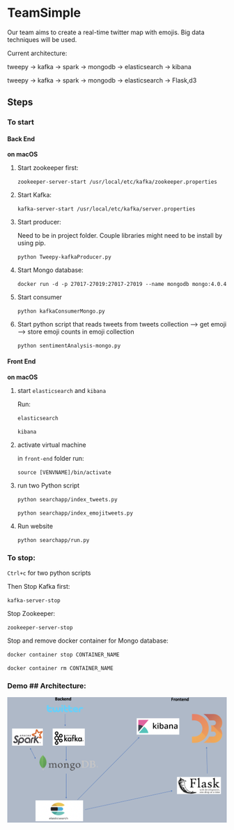 # TeamSimple

Our team aims to create a real-time twitter map with emojis. Big data techniques will be used.

Current architecture:

tweepy -> kafka -> spark -> mongodb -> elasticsearch -> kibana

tweepy -> kafka -> spark -> mongodb -> elasticsearch -> Flask,d3

## Steps

### To start

#### Back End

**on macOS**

1. Start zookeeper first:

   `zookeeper-server-start /usr/local/etc/kafka/zookeeper.properties`

2. Start Kafka:

   `kafka-server-start /usr/local/etc/kafka/server.properties`

3. Start producer:

   Need to be in project folder. Couple libraries might need to be install by using pip.

   `python Tweepy-kafkaProducer.py`

4. Start Mongo database:

   `docker run -d -p 27017-27019:27017-27019 --name mongodb mongo:4.0.4`

5. Start consumer

   `python kafkaConsumerMongo.py`

6. Start python script that reads tweets from tweets collection --> get emoji --> store emoji counts in emoji collection

   `python sentimentAnalysis-mongo.py`

#### Front End

**on macOS**

1. start `elasticsearch` and `kibana`

   Run:

   `elasticsearch`

   `kibana`

2. activate virtual machine

   in `front-end` folder run:

   `source [VENVNAME]/bin/activate`

3. run two Python script

   `python searchapp/index_tweets.py`

   `python searchapp/index_emojitweets.py`

4. Run website

   `python searchapp/run.py`


### To stop:

`Ctrl+c` for two python scripts

Then Stop Kafka first:

`kafka-server-stop`

Stop Zookeeper:

`zookeeper-server-stop`

Stop and remove docker container for Mongo database:

`docker container stop CONTAINER_NAME`

`docker container rm CONTAINER_NAME`


### Demo ## Architecture:
![Screenshot](Arch.png)

